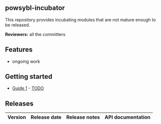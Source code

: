 ## powsybl-incubator
This repository provides incubating modules that are not mature enough to be released.

**Reviewers:** all the committers

## Features

- ongoing work

## Getting started

- [Guide 1](TOTO) - [TODO]()

## Releases

| Version | Release date | Release notes | API documentation |
| ------- | ------------ | ------------- | ----------------- |


